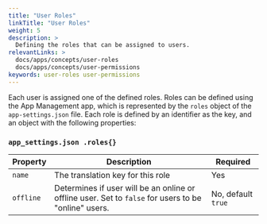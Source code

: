 ```yaml
---
title: "User Roles"
linkTitle: "User Roles"
weight: 5
description: >
  Defining the roles that can be assigned to users.
relevantLinks: >
  docs/apps/concepts/user-roles
  docs/apps/concepts/user-permissions
keywords: user-roles user-permissions
---
```


Each user is assigned one of the defined roles. Roles can be defined using the App Management app, which is represented by the `roles` object of the `app-settings.json` file. Each role is defined by an identifier as the key, and an object with the following properties:

### `app_settings.json .roles{}`

|Property|Description|Required|
|-------|---------|----------|
| `name` | The translation key for this role | Yes |
| `offline` | Determines if user will be an online or offline user. Set to `false` for users to be "online" users.  | No, default `true` |
